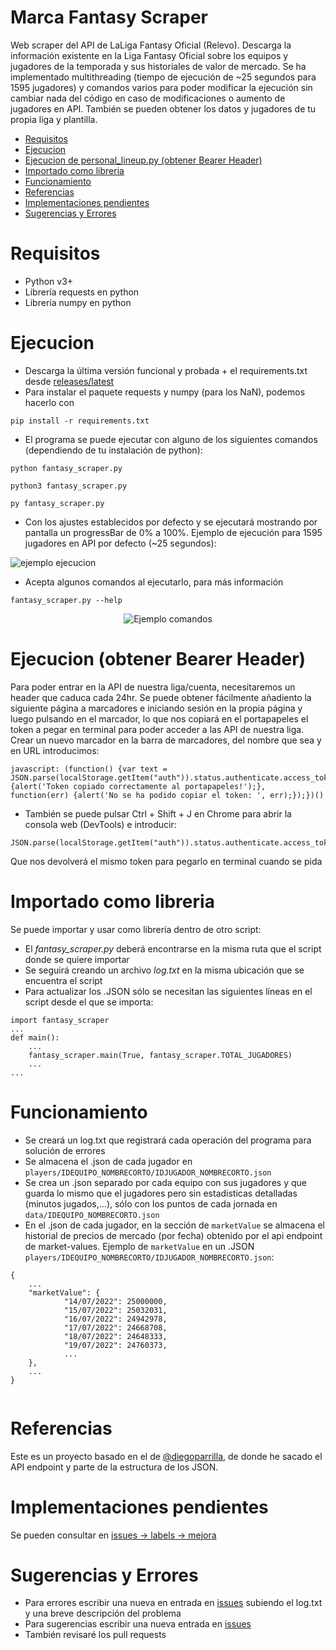 # Marca Fantasy Scraper
Web scraper del API de LaLiga Fantasy Oficial (Relevo). Descarga la información existente en la Liga Fantasy Oficial sobre los equipos y jugadores de la temporada y sus historiales de valor de mercado.
Se ha implementado multithreading (tiempo de ejecución de ~25 segundos para 1595 jugadores) y comandos varios para poder modificar la ejecución sin cambiar nada del código en caso de modificaciones o aumento de jugadores en API.
También se pueden obtener los datos y jugadores de tu propia liga y plantilla.

<!-- MarkdownTOC -->

- [Requisitos](#requisitos)
- [Ejecucion](#ejecucion)
- [Ejecucion de personal_lineup.py \(obtener Bearer Header\)](#ejecucion-obtener-bearer-header)
- [Importado como libreria](#importado-como-libreria)
- [Funcionamiento](#funcionamiento)
- [Referencias](#referencias)
- [Implementaciones pendientes](#implementaciones-pendientes)
- [Sugerencias y Errores](#sugerencias-y-errores)

<!-- /MarkdownTOC -->


# Requisitos
- Python v3+
- Librería requests en python
- Librería numpy en python

# Ejecucion
- Descarga la última versión funcional y probada + el requirements.txt desde [releases/latest](https://github.com/alxgarci/marca-fantasy-api-scraper-updated/releases/latest)
- Para instalar el paquete requests y numpy (para los NaN), podemos hacerlo con 
```
pip install -r requirements.txt
```

- El programa se puede ejecutar con alguno de los siguientes comandos (dependiendo de tu instalación de python):
```
python fantasy_scraper.py
```
```
python3 fantasy_scraper.py
```
```
py fantasy_scraper.py
```

- Con los ajustes establecidos por defecto y se ejecutará mostrando por pantalla un progressBar de 0% a 100%. Ejemplo de ejecución para 1595 jugadores en API por defecto (~25 segundos):

<img src="https://github.com/alxgarci/marca-fantasy-api-scraper-updated/raw/master/img/ejecucion.gif" alt="ejemplo ejecucion"/>


- Acepta algunos comandos al ejecutarlo, para más información
```
fantasy_scraper.py --help
```
<div style="text-align: center;">
<img src="https://github.com/alxgarci/marca-fantasy-api-scraper-updated/raw/master/img/ex01.png"
     alt="Ejemplo comandos"/>
</div>

# Ejecucion (obtener Bearer Header)
Para poder entrar en la API de nuestra liga/cuenta, necesitaremos un header que caduca cada 24hr.
Se puede obtener fácilmente añadiento la siguiente página a marcadores e iniciando sesión en la propia página y luego pulsando en el marcador, lo que nos copiará en el portapapeles el token a pegar en terminal para poder acceder a las API de nuestra liga.
Crear un nuevo marcador en la barra de marcadores, del nombre que sea y en URL introducimos:
```
javascript: (function() {var text = JSON.parse(localStorage.getItem("auth")).status.authenticate.access_token;navigator.clipboard.writeText(text).then(function() {alert('Token copiado correctamente al portapapeles!');}, function(err) {alert('No se ha podido copiar el token: ', err);});})()
```
- También se puede pulsar Ctrl + Shift + J en Chrome para abrir la consola web (DevTools) e introducir:
```
JSON.parse(localStorage.getItem("auth")).status.authenticate.access_token
```
Que nos devolverá el mismo token para pegarlo en terminal cuando se pida

# Importado como libreria
Se puede importar y usar como librería dentro de otro script:
- El _fantasy_scraper.py_ deberá encontrarse en la misma ruta que el script donde se quiere importar
- Se seguirá creando un archivo _log.txt_ en la misma ubicación que se encuentra el script
- Para actualizar los .JSON sólo se necesitan las siguientes líneas en el script desde el que se importa:
```
import fantasy_scraper
...
def main():
    ...
    fantasy_scraper.main(True, fantasy_scraper.TOTAL_JUGADORES)
    ...
...
```

# Funcionamiento
- Se creará un log.txt que registrará cada operación del programa para solución de errores
- Se almacena el .json de cada jugador en `players/IDEQUIPO_NOMBRECORTO/IDJUGADOR_NOMBRECORTO.json`
- Se crea un .json separado por cada equipo con sus jugadores y que guarda lo mismo que el jugadores pero sin estadisticas detalladas (minutos jugados,...), sólo con los puntos de cada jornada en `data/IDEQUIPO_NOMBRECORTO.json`
- En el .json de cada jugador, en la sección de `marketValue` se almacena el historial de precios de mercado (por fecha) obtenido por el api endpoint de market-values.
Ejemplo de `marketValue` en un .JSON `players/IDEQUIPO_NOMBRECORTO/IDJUGADOR_NOMBRECORTO.json`:
```
{
    ...
    "marketValue": {
            "14/07/2022": 25000000,
            "15/07/2022": 25032031,
            "16/07/2022": 24942978,
            "17/07/2022": 24668708,
            "18/07/2022": 24648333,
            "19/07/2022": 24760373,
            ...
    },
    ...
}
            
```


# Referencias
Este es un proyecto basado en el de [@diegoparrilla](https://github.com/diegoparrilla/marca-fantasy-scraper), de donde he sacado el API endpoint y parte de la estructura de los JSON.

# Implementaciones pendientes
Se pueden consultar en [issues -> labels -> mejora](https://github.com/alxgarci/marca-fantasy-api-scraper-updated/labels/mejora)

# Sugerencias y Errores
- Para errores escribir una nueva en entrada en [issues](https://github.com/alxgarci/marca-fantasy-api-scraper-updated/issues/new) subiendo el log.txt y una breve descripción del problema
- Para sugerencias escribir una nueva entrada en [issues](https://github.com/alxgarci/marca-fantasy-api-scraper-updated/issues/new)
- También revisaré los pull requests
